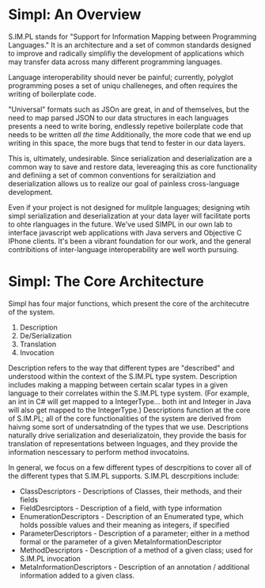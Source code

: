 

Simpl: An Overview
=====
S.IM.PL stands for "Support for Information Mapping between Programming Languages." It is an architecture and a set of common standards designed to improve and radically simplifiy the development of applications which may transfer data across many different programming languages. 

Language interoperability should never be painful; currently, polyglot programming poses a set of uniqu challeneges, and often requires the writing of boilerplate code. 

"Universal" formats such as JSOn are great, in and of themselves, but the need to map parsed JSON to our data structures in each languages presents a need to write boring, endlessly repetive boilerplate code that needs to be written *all the time* Additionally, the more code that we end up writing in this space, the more bugs that tend to fester in our data layers.

This is, ultimately, undesirable. Since serialization and deserialization are a common way to save and restore data, levereaging this as core functionality and definiing a set of common conventions for serailziation and deserialization allows us to realize our goal of painless cross-language development. 

Even if your project is not designed for mulitple languages; designing wtih simpl serialization and deserialization at your data layer will facilitate ports to ohte rlanguages in the future. We've used SIMPL in our own lab to interface javascript web applications with Java servers and Objective C IPhone clients. It's been a vibrant foundation for our work, and the general contribitions of inter-language interoperability are well worth pursuing. 

Simpl: The Core Architecture
====

Simpl has four major functions, which present the core of the architecutre of the system. 
1. Description
2. De/Serialization 
3. Translation
4. Invocation

Description refers to the way that different types are "described" and understood within the context of the S.IM.PL type system. Description includes making a mapping between certain scalar types in a given language to their correlates within the S.IM.PL type system. (For example, an int in C# will get mapped to a IntegerType... both int and Integer in Java will also get mapped to the IntegerType.) Descriptions function at the core of S.IM.PL; all of the core functionalities of the system are derived from haivng some sort of undersatnding of the types that we use. Descriptions naturally drive serialization and deserializatoin, they provide the basis for translation of representations between lnguages, and they provide the information nescessary to perform method invocatoins.

In general, we focus on a few different types of descrpitions to cover all of the different types that S.IM.PL supports. S.IM.PL descrpitions include:
* ClassDescriptors - Descriptions of Classes, their methods, and their fields
* FieldDesrciptors - Description of a field, with type information
* EnumerationDescriptors - Description of an Enumerated type, which holds possible values and their meaning as integers, if specified
* ParameterDescriptors - Description of a parameter; either in a method formal or the parameter of a given MetaInformationDescriptor 
* MethodDescriptors - Description of a method of a given class; used for S.IM.PL invocation
* MetaInformationDescriptors - Description of an annotation / additional information added to a given class.



